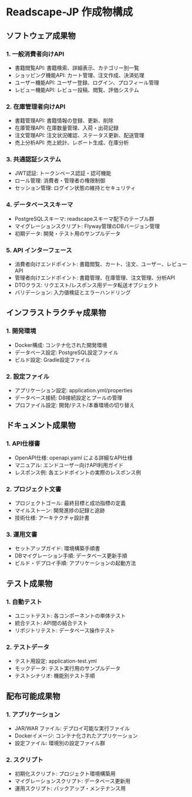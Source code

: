 # Readscape-JP 作成物構成

## ソフトウェア成果物

### 1. 一般消費者向けAPI
- 書籍閲覧API: 書籍検索、詳細表示、カテゴリー別一覧
- ショッピング機能API: カート管理、注文作成、決済処理
- ユーザー機能API: ユーザー登録、ログイン、プロフィール管理
- レビュー機能API: レビュー投稿、閲覧、評価システム

### 2. 在庫管理者向けAPI
- 書籍管理API: 書籍情報の登録、更新、削除
- 在庫管理API: 在庫数量管理、入荷・出荷記録
- 注文管理API: 注文状況確認、ステータス更新、配送管理
- 売上分析API: 売上統計、レポート生成、在庫分析

### 3. 共通認証システム
- JWT認証: トークンベース認証・認可機能
- ロール管理: 消費者・管理者の権限制御
- セッション管理: ログイン状態の維持とセキュリティ

### 4. データベーススキーマ
- PostgreSQLスキーマ: readscapeスキーマ配下のテーブル群
- マイグレーションスクリプト: Flyway管理のDBバージョン管理
- 初期データ: 開発・テスト用のサンプルデータ

### 5. API インターフェース
- 消費者向けエンドポイント: 書籍閲覧、カート、注文、ユーザー、レビューAPI
- 管理者向けエンドポイント: 書籍管理、在庫管理、注文管理、分析API
- DTOクラス: リクエスト/レスポンス用データ転送オブジェクト
- バリデーション: 入力値検証とエラーハンドリング

## インフラストラクチャ成果物

### 1. 開発環境
- Docker構成: コンテナ化された開発環境
- データベース設定: PostgreSQL設定ファイル
- ビルド設定: Gradle設定ファイル

### 2. 設定ファイル
- アプリケーション設定: application.yml/properties
- データベース接続: DB接続設定とプールの管理
- プロファイル設定: 開発/テスト/本番環境の切り替え

## ドキュメント成果物

### 1. API仕様書
- OpenAPI仕様: openapi.yaml による詳細なAPI仕様
- マニュアル: エンドユーザー向けAPI利用ガイド
- レスポンス例: 各エンドポイントの実際のレスポンス例

### 2. プロジェクト文書
- プロジェクトゴール: 最終目標と成功指標の定義
- マイルストーン: 開発進捗の記録と追跡
- 技術仕様: アーキテクチャ設計書

### 3. 運用文書
- セットアップガイド: 環境構築手順書
- DBマイグレーション手順: データベース更新手順
- ビルド・デプロイ手順: アプリケーションの起動方法

## テスト成果物

### 1. 自動テスト
- ユニットテスト: 各コンポーネントの単体テスト
- 統合テスト: API間の結合テスト
- リポジトリテスト: データベース操作テスト

### 2. テストデータ
- テスト用設定: application-test.yml
- モックデータ: テスト実行用のサンプルデータ
- テストシナリオ: 機能別テスト手順

## 配布可能成果物

### 1. アプリケーション
- JAR/WAR ファイル: デプロイ可能な実行ファイル
- Dockerイメージ: コンテナ化されたアプリケーション
- 設定ファイル: 環境別の設定ファイル群

### 2. スクリプト
- 初期化スクリプト: プロジェクト環境構築用
- マイグレーションスクリプト: データベース更新用
- 運用スクリプト: バックアップ・メンテナンス用
